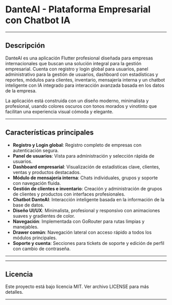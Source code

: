 # DanteAI - Plataforma Empresarial con Chatbot IA

---

## Descripción

DanteAI es una aplicación Flutter profesional diseñada para empresas internacionales que buscan una solución integral para la gestión empresarial. Cuenta con registro y login global para usuarios, panel administrativo para la gestión de usuarios, dashboard con estadísticas y reportes, módulos para clientes, inventario, mensajería interna y un chatbot inteligente con IA integrado para interacción avanzada basada en los datos de la empresa.

La aplicación está construida con un diseño moderno, minimalista y profesional, usando colores oscuros con tonos morados y vinotinto que facilitan una experiencia visual cómoda y elegante.

---

## Características principales

- **Registro y Login global**: Registro completo de empresas con autenticación segura.
- **Panel de usuarios**: Vista para administración y selección rápida de usuarios.
- **Dashboard empresarial**: Visualización de estadísticas clave, clientes, ventas y productos destacados.
- **Módulo de mensajería interna**: Chats individuales, grupos y soporte con navegación fluida.
- **Gestión de clientes e inventario**: Creación y administración de grupos de clientes y productos con interfaces profesionales.
- **Chatbot DanteAI**: Interacción inteligente basada en la información de la base de datos.
- **Diseño UI/UX**: Minimalista, profesional y responsivo con animaciones suaves y gradientes de color.
- **Navegación**: Implementada con GoRouter para rutas limpias y manejables.
- **Drawer común**: Navegación lateral con acceso rápido a todos los módulos principales.
- **Soporte y cuenta**: Secciones para tickets de soporte y edición de perfil con cambio de contraseña.

---

---

## Licencia

Este proyecto está bajo licencia MIT. Ver archivo LICENSE para más detalles.

---

